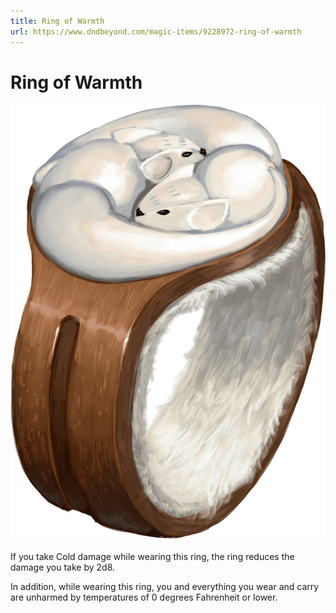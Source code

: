 ```yaml
---
title: Ring of Warmth
url: https://www.dndbeyond.com/magic-items/9228972-ring-of-warmth
---
```


# Ring of Warmth

![Ring of Warmth](ring-of-warmth.png)

If you take Cold damage while wearing this ring, the ring reduces the damage you take by 2d8.

In addition, while wearing this ring, you and everything you wear and carry are unharmed by temperatures of 0 degrees Fahrenheit or lower.